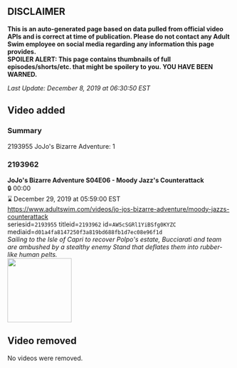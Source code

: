 ## DISCLAIMER
**This is an auto-generated page based on data pulled from official video APIs and is correct at time of publication. Please do not contact any Adult Swim employee on social media regarding any information this page provides.**  
**SPOILER ALERT: This page contains thumbnails of full episodes/shorts/etc. that might be spoilery to you. YOU HAVE BEEN WARNED.**  

_Last Update: December 8, 2019 at 06:30:50 EST_
## Video added
### Summary
2193955 JoJo's Bizarre Adventure: 1  
### 2193962
**JoJo's Bizarre Adventure S04E06 - Moody Jazz's Counterattack**  
 🔒 00:00  
⌛ December 29, 2019 at 05:59:00 EST  
https://www.adultswim.com/videos/jo-jos-bizarre-adventure/moody-jazzs-counterattack  
seriesid=`2193955` titleid=`2193962` id=`AW5cSGRl1YiBSfg0KYZC` mediaid=`d01a4fa8147250f3a819bd688fb1d7ec08e96f1d`  
_Sailing to the Isle of Capri to recover Polpo's estate, Bucciarati and team are ambushed by a stealthy enemy Stand that deflates them into rubber-like human pelts._  
<a href="https://media.cdn.adultswim.com/uploads/20191111/thumbnails/2_1911111613495-jojo_goldenwind_006.jpg"><img src="https://media.cdn.adultswim.com/uploads/20191111/thumbnails/2_1911111613495-jojo_goldenwind_006.jpg" height="144px" /></a>
## Video removed
No videos were removed.  
